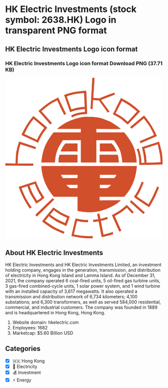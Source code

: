 # HK Electric Investments (stock symbol: 2638.HK) Logo in transparent PNG format

## HK Electric Investments Logo icon format

### HK Electric Investments Logo icon format Download PNG (37.71 KB)

![HK Electric Investments Logo icon format Download PNG (37.71 KB)](/img/orig/2638.HK-427451e0.png)

## About HK Electric Investments

HK Electric Investments and HK Electric Investments Limited, an investment holding company, engages in the generation, transmission, and distribution of electricity in Hong Kong Island and Lamma Island. As of December 31, 2021, the company operated 6 coal-fired units, 5 oil-fired gas turbine units, 3 gas-fired combined-cycle units, 1 solar power system, and 1 wind turbine with an installed capacity of 3,617 megawatts. It also operated a transmission and distribution network of 6,734 kilometers; 4,100 substations; and 6,300 transformers, as well as served 584,000 residential, commercial, and industrial customers. The company was founded in 1889 and is headquartered in Hong Kong, Hong Kong.

1. Website domain: hkelectric.com
2. Employees: 1682
3. Marketcap: $5.60 Billion USD


## Categories
- [x] 🇭🇰 Hong Kong
- [x] 🔋 Electricity
- [x] 💰 Investment
- [x] ⚡ Energy
